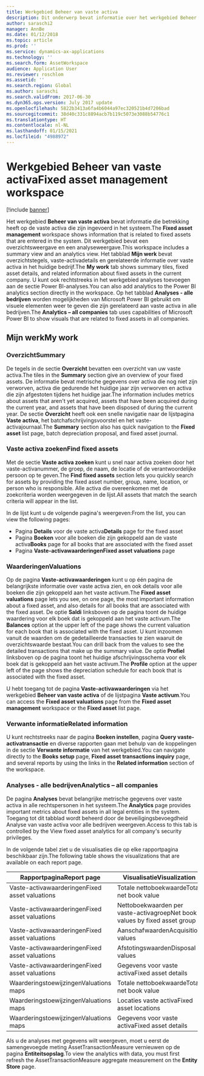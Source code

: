 ```yaml
---
title: Werkgebied Beheer van vaste activa
description: Dit onderwerp bevat informatie over het werkgebied Beheer van vaste activa. Dit werkgebied bevat informatie die betrekking heeft op de vaste activa die zijn ingevoerd in het systeem. Het bevat een overzichtsweergave en een analyseweergave.
author: saraschi2
manager: AnnBe
ms.date: 01/12/2018
ms.topic: article
ms.prod: ''
ms.service: dynamics-ax-applications
ms.technology: ''
ms.search.form: AssetWorkspace
audience: Application User
ms.reviewer: roschlom
ms.assetid: ''
ms.search.region: Global
ms.author: saraschi
ms.search.validFrom: 2017-06-30
ms.dyn365.ops.version: July 2017 update
ms.openlocfilehash: 5822b3413a6fa4b6044a97ec320521b4d7206bad
ms.sourcegitcommit: 38d40c331c8894acb7b119c5073e3088b54776c1
ms.translationtype: HT
ms.contentlocale: nl-NL
ms.lasthandoff: 01/15/2021
ms.locfileid: "4988972"
---
```

# <a name="fixed-asset-management-workspace"></a><span data-ttu-id="b9490-105">Werkgebied Beheer van vaste activa</span><span class="sxs-lookup"><span data-stu-id="b9490-105">Fixed asset management workspace</span></span>

[!include [banner](../includes/banner.md)]

<span data-ttu-id="b9490-106">Het werkgebied **Beheer van vaste activa** bevat informatie die betrekking heeft op de vaste activa die zijn ingevoerd in het systeem.</span><span class="sxs-lookup"><span data-stu-id="b9490-106">The **Fixed asset management** workspace shows information that is related to fixed assets that are entered in the system.</span></span> <span data-ttu-id="b9490-107">Dit werkgebied bevat een overzichtsweergave en een analyseweergave.</span><span class="sxs-lookup"><span data-stu-id="b9490-107">This workspace includes a summary view and an analytics view.</span></span> <span data-ttu-id="b9490-108">Het tabblad **Mijn werk** bevat overzichtstegels, vaste-activadetails en gerelateerde informatie over vaste activa in het huidige bedrijf.</span><span class="sxs-lookup"><span data-stu-id="b9490-108">The **My work** tab shows summary tiles, fixed asset details, and related information about fixed assets in the current company.</span></span> <span data-ttu-id="b9490-109">U kunt ook rechtstreeks in het werkgebied analyses toevoegen aan de sectie Power BI-analyses.</span><span class="sxs-lookup"><span data-stu-id="b9490-109">You can also add analytics to the Power BI analytics section directly in the workspace.</span></span> <span data-ttu-id="b9490-110">Op het tabblad **Analyses - alle bedrijven** worden mogelijkheden van Microsoft Power BI gebruikt om visuele elementen weer te geven die zijn gerelateerd aan vaste activa in alle bedrijven.</span><span class="sxs-lookup"><span data-stu-id="b9490-110">The **Analytics – all companies** tab uses capabilities of Microsoft Power BI to show visuals that are related to fixed assets in all companies.</span></span>

## <a name="my-work"></a><span data-ttu-id="b9490-111">Mijn werk</span><span class="sxs-lookup"><span data-stu-id="b9490-111">My work</span></span>

### <a name="summary"></a><span data-ttu-id="b9490-112">Overzicht</span><span class="sxs-lookup"><span data-stu-id="b9490-112">Summary</span></span>

<span data-ttu-id="b9490-113">De tegels in de sectie **Overzicht** bevatten een overzicht van uw vaste activa.</span><span class="sxs-lookup"><span data-stu-id="b9490-113">The tiles in the **Summary** section give an overview of your fixed assets.</span></span> <span data-ttu-id="b9490-114">De informatie bevat metrische gegevens over activa die nog niet zijn verworven, activa die gedurende het huidige jaar zijn verworven en activa die zijn afgestoten tijdens het huidige jaar.</span><span class="sxs-lookup"><span data-stu-id="b9490-114">The information includes metrics about assets that aren't yet acquired, assets that have been acquired during the current year, and assets that have been disposed of during the current year.</span></span> <span data-ttu-id="b9490-115">De sectie **Overzicht** heeft ook een snelle navigatie naar de lijstpagina **Vaste activa**, het batchafschrijvingsvoorstel en het vaste-activajournaal.</span><span class="sxs-lookup"><span data-stu-id="b9490-115">The **Summary** section also has quick navigation to the **Fixed asset** list page, batch depreciation proposal, and fixed asset journal.</span></span>

### <a name="find-fixed-assets"></a><span data-ttu-id="b9490-116">Vaste activa zoeken</span><span class="sxs-lookup"><span data-stu-id="b9490-116">Find fixed assets</span></span>

<span data-ttu-id="b9490-117">Met de sectie **Vaste activa zoeken** kunt u snel naar activa zoeken door het vaste-activanummer, de groep, de naam, de locatie of de verantwoordelijke persoon op te geven.</span><span class="sxs-lookup"><span data-stu-id="b9490-117">The **Find fixed assets** section lets you quickly search for assets by providing the fixed asset number, group, name, location, or person who is responsible.</span></span> <span data-ttu-id="b9490-118">Alle activa die overeenkomen met de zoekcriteria worden weergegeven in de lijst.</span><span class="sxs-lookup"><span data-stu-id="b9490-118">All assets that match the search criteria will appear in the list.</span></span>

<span data-ttu-id="b9490-119">In de lijst kunt u de volgende pagina's weergeven:</span><span class="sxs-lookup"><span data-stu-id="b9490-119">From the list, you can view the following pages:</span></span>

 - <span data-ttu-id="b9490-120">Pagina **Details** voor de vaste activa</span><span class="sxs-lookup"><span data-stu-id="b9490-120">**Details** page for the fixed asset</span></span>
 - <span data-ttu-id="b9490-121">Pagina **Boeken** voor alle boeken die zijn gekoppeld aan de vaste activa</span><span class="sxs-lookup"><span data-stu-id="b9490-121">**Books** page for all books that are associated with the fixed asset</span></span>
 - <span data-ttu-id="b9490-122">Pagina **Vaste-activawaarderingen**</span><span class="sxs-lookup"><span data-stu-id="b9490-122">**Fixed asset valuations** page</span></span>

### <a name="valuations"></a><span data-ttu-id="b9490-123">Waarderingen</span><span class="sxs-lookup"><span data-stu-id="b9490-123">Valuations</span></span>

<span data-ttu-id="b9490-124">Op de pagina **Vaste-activawaarderingen** kunt u op één pagina de belangrijkste informatie over vaste activa zien, en ook details voor alle boeken die zijn gekoppeld aan het vaste activum.</span><span class="sxs-lookup"><span data-stu-id="b9490-124">The **Fixed asset valuations** page lets you see, on one page, the most important information about a fixed asset, and also details for all books that are associated with the fixed asset.</span></span> <span data-ttu-id="b9490-125">De optie **Saldi** linksboven op de pagina toont de huidige waardering voor elk boek dat is gekoppeld aan het vaste activum.</span><span class="sxs-lookup"><span data-stu-id="b9490-125">The **Balances** option at the upper left of the page shows the current valuation for each book that is associated with the fixed asset.</span></span> <span data-ttu-id="b9490-126">U kunt inzoomen vanuit de waarden om de gedetailleerde transacties te zien waaruit de overzichtswaarde bestaat.</span><span class="sxs-lookup"><span data-stu-id="b9490-126">You can drill back from the values to see the detailed transactions that make up the summary value.</span></span> <span data-ttu-id="b9490-127">De optie **Profiel** linksboven op de pagina toont het huidige afschrijvingsschema voor elk boek dat is gekoppeld aan het vaste activum.</span><span class="sxs-lookup"><span data-stu-id="b9490-127">The **Profile** option at the upper left of the page shows the depreciation schedule for each book that is associated with the fixed asset.</span></span>

<span data-ttu-id="b9490-128">U hebt toegang tot de pagina **Vaste-activawaarderingen** via het werkgebied **Beheer van vaste activa** of de lijstpagina **Vaste activum**.</span><span class="sxs-lookup"><span data-stu-id="b9490-128">You can access the **Fixed asset valuations** page from the **Fixed asset management** workspace or the **Fixed asset** list page.</span></span>

### <a name="related-information"></a><span data-ttu-id="b9490-129">Verwante informatie</span><span class="sxs-lookup"><span data-stu-id="b9490-129">Related information</span></span>

<span data-ttu-id="b9490-130">U kunt rechtstreeks naar de pagina **Boeken instellen**, pagina **Query vaste-activatransactie** en diverse rapporten gaan met behulp van de koppelingen in de sectie **Verwante informatie** van het werkgebied.</span><span class="sxs-lookup"><span data-stu-id="b9490-130">You can navigate directly to the **Books setup** page, **Fixed asset transactions inquiry** page, and several reports by using the links in the **Related information** section of the workspace.</span></span>

### <a name="analytics--all-companies"></a><span data-ttu-id="b9490-131">Analyses - alle bedrijven</span><span class="sxs-lookup"><span data-stu-id="b9490-131">Analytics – all companies</span></span>

<span data-ttu-id="b9490-132">De pagina **Analyses** bevat belangrijke metrische gegevens over vaste activa in alle rechtspersonen in het systeem.</span><span class="sxs-lookup"><span data-stu-id="b9490-132">The **Analytics** page provides important metrics about fixed assets in all legal entities in the system.</span></span> <span data-ttu-id="b9490-133">Toegang tot dit tabblad wordt beheerd door de beveiligingsbevoegdheid Analyse van vaste activa voor alle bedrijven weergeven.</span><span class="sxs-lookup"><span data-stu-id="b9490-133">Access to this tab is controlled by the View fixed asset analytics for all company's security privileges.</span></span>

<span data-ttu-id="b9490-134">In de volgende tabel ziet u de visualisaties die op elke rapportpagina beschikbaar zijn.</span><span class="sxs-lookup"><span data-stu-id="b9490-134">The following table shows the visualizations that are available on each report page.</span></span>

| <span data-ttu-id="b9490-135">Rapportpagina</span><span class="sxs-lookup"><span data-stu-id="b9490-135">Report page</span></span>            | <span data-ttu-id="b9490-136">Visualisatie</span><span class="sxs-lookup"><span data-stu-id="b9490-136">Visualization</span></span>        |
|------------------------|----------------------|
| <span data-ttu-id="b9490-137">Vaste-activawaarderingen</span><span class="sxs-lookup"><span data-stu-id="b9490-137">Fixed asset valuations</span></span> | <span data-ttu-id="b9490-138">Totale nettoboekwaarde</span><span class="sxs-lookup"><span data-stu-id="b9490-138">Total net book value</span></span> |
| <span data-ttu-id="b9490-139">Vaste-activawaarderingen</span><span class="sxs-lookup"><span data-stu-id="b9490-139">Fixed asset valuations</span></span> | <span data-ttu-id="b9490-140">Nettoboekwaarden per vaste-activagroep</span><span class="sxs-lookup"><span data-stu-id="b9490-140">Net book values by fixed asset group</span></span> |
| <span data-ttu-id="b9490-141">Vaste-activawaarderingen</span><span class="sxs-lookup"><span data-stu-id="b9490-141">Fixed asset valuations</span></span> | <span data-ttu-id="b9490-142">Aanschafwaarden</span><span class="sxs-lookup"><span data-stu-id="b9490-142">Acquisition values</span></span> |
| <span data-ttu-id="b9490-143">Vaste-activawaarderingen</span><span class="sxs-lookup"><span data-stu-id="b9490-143">Fixed asset valuations</span></span> | <span data-ttu-id="b9490-144">Afstotingswaarden</span><span class="sxs-lookup"><span data-stu-id="b9490-144">Disposal values</span></span> |
| <span data-ttu-id="b9490-145">Vaste-activawaarderingen</span><span class="sxs-lookup"><span data-stu-id="b9490-145">Fixed asset valuations</span></span> | <span data-ttu-id="b9490-146">Gegevens voor vaste activa</span><span class="sxs-lookup"><span data-stu-id="b9490-146">Fixed asset details</span></span> |
| <span data-ttu-id="b9490-147">Waarderingstoewijzingen</span><span class="sxs-lookup"><span data-stu-id="b9490-147">Valuations maps</span></span>        | <span data-ttu-id="b9490-148">Totale nettoboekwaarde</span><span class="sxs-lookup"><span data-stu-id="b9490-148">Total net book value</span></span> |
| <span data-ttu-id="b9490-149">Waarderingstoewijzingen</span><span class="sxs-lookup"><span data-stu-id="b9490-149">Valuations maps</span></span>        | <span data-ttu-id="b9490-150">Locaties vaste activa</span><span class="sxs-lookup"><span data-stu-id="b9490-150">Fixed asset locations</span></span> |
| <span data-ttu-id="b9490-151">Waarderingstoewijzingen</span><span class="sxs-lookup"><span data-stu-id="b9490-151">Valuations maps</span></span>        | <span data-ttu-id="b9490-152">Gegevens voor vaste activa</span><span class="sxs-lookup"><span data-stu-id="b9490-152">Fixed asset details</span></span> |

<span data-ttu-id="b9490-153">Als u de analyses met gegevens wilt weergeven, moet u eerst de samengevoegde meting AssetTransactionMeasure vernieuwen op de pagina **Entiteitsopslag**.</span><span class="sxs-lookup"><span data-stu-id="b9490-153">To view the analytics with data, you must first refresh the AssetTransactionMeasure aggregate measurement on the **Entity Store** page.</span></span>
